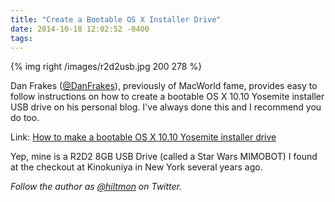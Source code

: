 ```yaml
---
title: "Create a Bootable OS X Installer Drive"
date: 2014-10-18 12:02:52 -0400
tags: 
---
```


{% img right /images/r2d2usb.jpg 200 278 %}

Dan Frakes ([@DanFrakes](https://twitter.com/DanFrakes)), previously of MacWorld fame, provides easy to follow instructions on how to create a bootable OS X 10.10 Yosemite installer USB drive on his personal blog. I've always done this and I recommend you do too.

Link: [How to make a bootable OS X 10.10 Yosemite installer drive](http://danfrakes.com/2014/10/16/how-to-make-a-bootable-yosemite-installer-drive/)

<span class="light">Yep, mine is a R2D2 8GB USB Drive (called a Star Wars MIMOBOT) I found at the checkout at Kinokuniya in New York several years ago.</span>

*Follow the author as [@hiltmon](https://twitter.com/hiltmon) on Twitter.*
